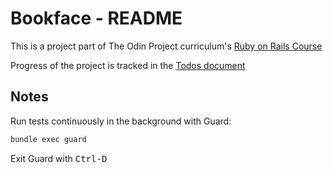 # Bookface - README

This is a project part of The Odin Project curriculum's [Ruby on Rails Course](https://www.theodinproject.com/lessons/ruby-on-rails-rails-final-project)

Progress of the project is tracked in the [Todos document](./Todos.md)

## Notes

Run tests continuously in the background with Guard:

```bash
bundle exec guard
```

Exit Guard with <kbd>Ctrl-D</kbd>
